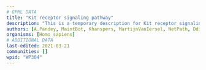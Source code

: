 ```yaml
---
# GPML DATA
title: "Kit receptor signaling pathway"
description: "This is a temporary description for Kit receptor signaling pathway"
authors: [A.Pandey, MaintBot, Khanspers, MartijnVanIersel, NetPath, Ddigles, Mkutmon, Egonw, L Dupuis]
organisms: [Homo sapiens]
# ADDITIONAL DATA
last-edited: 2021-03-21
communities: []
wpid: "WP304"
---
```

